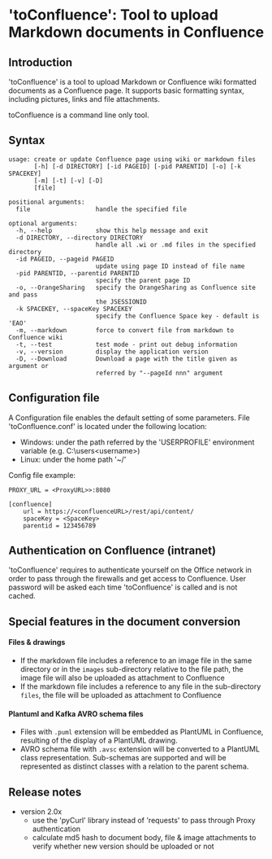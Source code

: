 # 'toConfluence': Tool to upload Markdown documents in Confluence

## Introduction

'toConfluence' is a tool to upload Markdown or Confluence wiki formatted documents as a Confluence page.
It supports basic formatting syntax, including pictures, links and file attachments.

toConfluence is a command line only tool.  

## Syntax
```
usage: create or update Confluence page using wiki or markdown files
       [-h] [-d DIRECTORY] [-id PAGEID] [-pid PARENTID] [-o] [-k SPACEKEY]
       [-m] [-t] [-v] [-D]
       [file]

positional arguments:
  file                  handle the specified file

optional arguments:
  -h, --help            show this help message and exit
  -d DIRECTORY, --directory DIRECTORY
                        handle all .wi or .md files in the specified directory
  -id PAGEID, --pageid PAGEID
                        update using page ID instead of file name
  -pid PARENTID, --parentid PARENTID
                        specify the parent page ID
  -o, --OrangeSharing   specify the OrangeSharing as Confluence site and pass
                        the JSESSIONID
  -k SPACEKEY, --spaceKey SPACEKEY
                        specify the Confluence Space key - default is 'EAO'
  -m, --markdown        force to convert file from markdown to Confluence wiki
  -t, --test            test mode - print out debug information
  -v, --version         display the application version
  -D, --Download        Download a page with the title given as argument or
                        referred by "--pageId nnn" argument
```

## Configuration file
A Configuration file enables the default setting of some parameters.
File 'toConfluence.conf' is located under the following location:
- Windows: under the path referred by the 'USERPROFILE' environment variable (e.g. C:\users\<username>)
- Linux: under the home path '~/'

Config file example:

```
PROXY_URL = <ProxyURL>>:8080

[confluence]
    url = https://<confluenceURL>/rest/api/content/
    spaceKey = <SpaceKey>
    parentid = 123456789

```

## Authentication on Confluence (intranet)
'toConfluence' requires to authenticate yourself on the Office network in order to pass through the firewalls and get access to Confluence.
User password will be asked each time 'toConfluence' is called and is not cached.


## Special features in the document conversion

#### Files & drawings

- If the markdown file includes a reference to an image file in the same directory or in the `images` sub-directory relative to the file path, the image file will also be uploaded as attachment to Confluence
- If the markdown file includes a reference to any file in the sub-directory `files`, the file will be uploaded as attachment to Confluence 

#### Plantuml and Kafka AVRO schema files
- Files with `.puml` extension will be embedded as PlantUML in Confluence, resulting of the display of a PlantUML drawing.
- AVRO schema file with `.avsc` extension will be converted to a PlantUML class representation. Sub-schemas are supported and will be represented as distinct classes with a relation to the parent schema.
 
## Release notes

* version 2.0x
    * use the 'pyCurl' library instead of 'requests' to pass through Proxy authentication
    * calculate md5 hash to document body, file & image attachments to verify whether new version should be uploaded or not
       